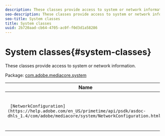 ```yaml
---
description: These classes provide access to system or network information.
seo-description: These classes provide access to system or network information.
seo-title: System classes
title: System classes
uuid: 2b720aad-cb64-4705-ac0f-f0d3d1a58286
---
```


# System classes{#system-classes}

These classes provide access to system or network information.

 Package: [com.adobe.mediacore.system](https://help.adobe.com/en_US/primetime/api/psdk/asdoc-dhls_1.4/com/adobe/mediacore/system/package-detail.html) 

|  Name  | Description  |
|---|---|
| ` [NetworkConfiguration](https://help.adobe.com/en_US/primetime/api/psdk/asdoc-dhls_1.4/com/adobe/mediacore/system/NetworkConfiguration.html)`  | Class that provides access to system network configuration.  |

